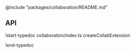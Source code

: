 @include "packages/collaboration/README.md"

## API

!start-typedoc collaboration/index.ts createCollabExtension

!end-typedoc